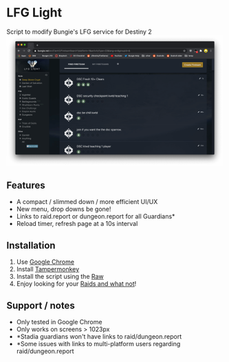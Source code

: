 # LFG Light
Script to modify Bungie's LFG service for Destiny 2
![LFG Light](https://raw.githubusercontent.com/mariusffs/lfg-light/main/screenshots/fireteam-list.png)

## Features
- A compact / slimmed down / more efficient UI/UX
- New menu, drop downs be gone!
- Links to raid.report or dungeon.report for all Guardians*
- Reload timer, refresh page at a 10s interval

## Installation
1. Use [Google Chrome](https://www.google.com/chrome/)
2. Install [Tampermonkey](https://chrome.google.com/webstore/detail/tampermonkey/dhdgffkkebhmkfjojejmpbldmpobfkfo?hl=en)
3. Install the script using the [Raw](https://raw.githubusercontent.com/mariusffs/lfg-light/main/lfg-light.user.js)
4. Enjoy looking for your [Raids and what not](https://www.bungie.net/en/ClanV2/FireteamSearch)!

## Support / notes
- Only tested in Google Chrome
- Only works on screens > 1023px
- *Stadia guardians won't have links to raid/dungeon.report
- *Some issues with links to multi-platform users regarding raid/dungeon.report
